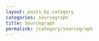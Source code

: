 ```yaml
---
layout: posts_by_category
categories: sourcegraph
title: Sourcegraph
permalink: /category/sourcegraph
---
```

